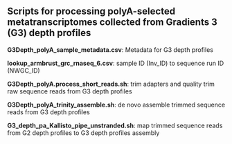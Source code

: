 ## **Scripts for processing polyA-selected metatranscriptomes collected from Gradients 3 (G3) depth profiles**  

**G3Depth_polyA_sample_metadata.csv**: Metadata for G3 depth profiles

**lookup_armbrust_grc_rnaseq_6.csv**: sample ID (Inv_ID) to sequence run ID (NWGC_ID)

**G3Depth_polyA.process_short_reads.sh**: trim adapters and quality trim raw sequence reads from G3 depth profiles

**G3Depth_polyA_trinity_assemble.sh**: de novo assemble trimmed sequence reads from G3 depth profiles

**G3_depth_pa_Kallisto_pipe_unstranded.sh**: map trimmed sequence reads from G2 depth profiles to G3 depth profiles assembly




